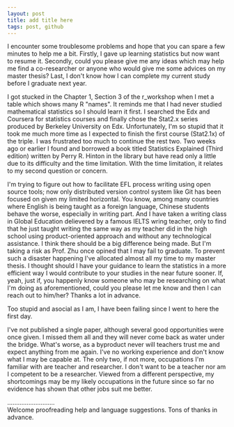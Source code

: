 ```yaml
---
layout: post
title: add title here
tags: post, github
---
```


I encounter some troublesome problems and hope that you can spare a few minutes
to help me a bit. Firstly, I gave up learning statistics but now want to resume
it. Secondly, could you please give me any ideas which may help me find a
co-researcher or anyone who would give me some advices on my master thesis?
Last, I don't know how I can complete my current study before I graduate next
year.

I got stucked in the Chapter 1, Section 3 of the r_workshop when I met a table
which shows many R "names". It reminds me that I had never studied
mathematical statistics so I should learn it first. I searched the Edx
and Coursera for statistics courses and finally chose the Stat2.x series
produced by Berkeley University on Edx. Unfortunately, I'm so stupid
that it took me much more time as I expected to finish the first course
(Stat2.1x) of the triple. I was frustrated too much to continue the rest
two. Two weeks ago or earlier I found and borrowed a book titled
Statistics Explained (Third edition) written by Perry R. Hinton in the
library but have read only a little due to its difficulty and the time
limitation. With the time limitation, it relates to my second question
or concern.

I'm trying to figure out how to facilitate EFL process writing using
open source tools; now only distributed version control system like Git
has been focused on given my limited horizontal. You know, among many
countries where English is being taught as a foreign language, Chinese
students behave the worse, especially in writing part. And I have taken
a writing class in Global Education delievered by a famous IELTS wring
teacher, only to find that he just taught writing the same way as my
teacher did in the high school using product-oriented approach and
without any technological assistance. I think there should be a big
difference being made. But I'm taking a risk as Prof. Zhu once opined that
I may fail to graduate. To prevent such a disaster happening I've allocated
almost all my time to my master thesis. I thought should I have your
guidance to learn the statistics in a more efficient way I would
contribute to your studies in the near future sooner. If, yeah, just
if, you happenly know someone who may be researching on what I'm doing as
aforementioned, could you please let me know and then I can reach out to
him/her? Thanks a lot in advance. 

Too stupid and asocial as I am, I have been failing since I went to here
the first day.  

I've not published a single paper, although several good
opportunities were once given. I missed them all and they will never come
back as water under the bridge. What's worse, as a byproduct never will
teachers trust me and expect anything from me again. I've no working
experience and don't know what I may be capable at. The only two, if not
more, occupations I'm familiar with are teacher and researcher. I don't
want to be a teacher nor am I competent to be a researcher. Viewed from
a different perspective, my shortcomings may be my likely
occupations in the future since so far no evidence has shown that other
jobs suit me better. 

...........................     
Welcome proofreading help and language suggestions. Tons of thanks in advance.

